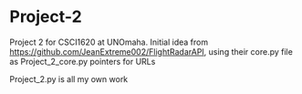 # Project-2
Project 2 for CSCI1620 at UNOmaha.
Initial idea from https://github.com/JeanExtreme002/FlightRadarAPI, using their core.py file as Project_2_core.py pointers for URLs

Project_2.py is all my own work
